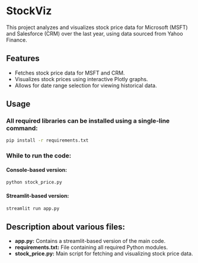 # StockViz
This project analyzes and visualizes stock price data for Microsoft (MSFT) and Salesforce (CRM) over the last year, using data sourced from Yahoo Finance.

## Features
- Fetches stock price data for MSFT and CRM.
- Visualizes stock prices using interactive Plotly graphs.
- Allows for date range selection for viewing historical data.

## Usage
### All required libraries can be installed using a single-line command:
```bash
pip install -r requirements.txt
```

### While to run the code:
#### Console-based version:
```bash
python stock_price.py
```

#### Streamlit-based version:
```bash
streamlit run app.py
```

## Description about various files:
- **app.py:** Contains a streamlit-based version of the main code. 
- **requirements.txt:** File containing all required Python modules.
- **stock_price.py:** Main script for fetching and visualizing stock price data.
